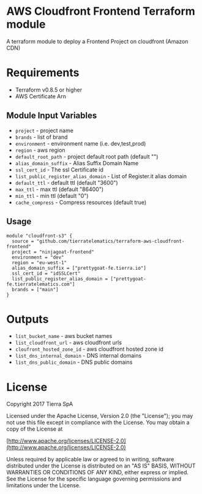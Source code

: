 AWS Cloudfront Frontend Terraform module
===========
A terraform module to deploy a Frontend Project on cloudfront (Amazon CDN)

Requirements
===========
* Terraform v0.8.5 or higher
* AWS Certificate Arn

Module Input Variables
----------------------
- `project` - project name
- `brands` - list of brand
- `environment` - environment name (i.e. dev,test,prod)
- `region` - aws region
- `default_root_path` - project default root path (default "")
- `alias_domain_suffix` - Alias Suffix Domain Name
- `ssl_cert_id` - The ssl Certificate id
- `list_public_register_alias_domain` - List of Register.it alias domain
- `default_ttl` - default ttl (default "3600")
- `max_ttl` - max ttl (default "86400")
- `min_ttl` - min ttl (default "0")
- `cache_compress` - Compress resources (default true)

Usage
-----
```hcl
module "cloudfront-s3" {
  source = "github.com/tierratelematics/terraform-aws-cloudfront-frontend"
  project = "ninjagoat-frontend"
  environment = "dev"
  region = "eu-west-1"
  alias_domain_suffix = ["prettygoat-fe.tierra.io"]
  ssl_cert_id = "idSSLCert"
  list_public_register_alias_domain = ["prettygoat-fe.tierratelematics.com"]
  brands = ["main"]
}
```

Outputs
=======
- `list_bucket_name` - aws bucket names
- `list_cloudfront_url` - aws cloudfront urls
- `cloufront_hosted_zone_id` - aws cloudfront hosted zone id
- `list_dns_internal_domain` - DNS internal domains
- `list_dns_public_domain` - DNS public domains

License
=======
Copyright 2017 Tierra SpA

Licensed under the Apache License, Version 2.0 (the "License");
you may not use this file except in compliance with the License.
You may obtain a copy of the License at

[http://www.apache.org/licenses/LICENSE-2.0](http://www.apache.org/licenses/LICENSE-2.0)

Unless required by applicable law or agreed to in writing, software
distributed under the License is distributed on an "AS IS" BASIS,
WITHOUT WARRANTIES OR CONDITIONS OF ANY KIND, either express or implied.
See the License for the specific language governing permissions and
limitations under the License.